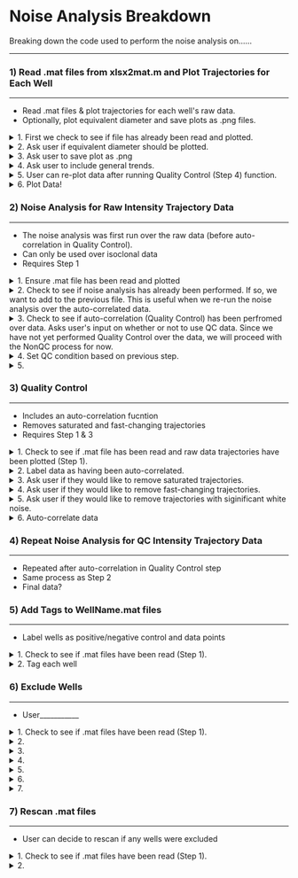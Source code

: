 # Noise Analysis Breakdown

Breaking down the code used to perform the noise analysis on...... 

***
### 1) Read .mat files from xlsx2mat.m and Plot Trajectories for Each Well
***

* Read .mat files & plot trajectories for each well's raw data. 
* Optionally, plot equivalent diameter and save plots as .png files.

<details>
  <summary>1. First we check to see if file has already been read and plotted.</summary>

```python
if (exist('expInfo.mat', 'file') ~= 2)
	if (exist('CLI', 'var') == 1)
		if (CLI == true(1))
			fprintf('expInfo.mat not found. Please run step 1 first.\n');
			return;
		end
	end
	fprintf('expInfo.mat not found. Please run xlsx2mat.m first.\n');
	return;
end

load('expInfo.mat');
```
  </details>
  
<details>
  <summary>2. Ask user if equivalent diameter should be plotted.</summary>

```python
while (1)
	ifEqDiam = input('Do you want to plot equivalent diameter? (Y/N): ', 's');
	% Detect if the length of the answer is 1, and if the answer is Y(y) or
	% N(n). If it is not, keep asking
	if (length(ifEqDiam) == 1)
		if (ifEqDiam(1) == 'y' || ifEqDiam(1) == 'Y')
			ifEqDiam = true(1);
			break;
		elseif (ifEqDiam(1) == 'n' || ifEqDiam(1) == 'N')
			ifEqDiam = false(1);
			break;
		end
	end
end
```
  </details>
  
<details>
  <summary>3. Ask user to save plot as .png</summary>

```python
while (1)
	ifSave = input('Do you want to save the plots? (Y/N): ', 's');
	% Detect if the length of the answer is 1, and if the answer is Y(y) or
	% N(n). If it is not, keep asking
	if (length(ifSave) == 1)
		if (ifSave(1) == 'y' || ifSave(1) == 'Y')
			ifSave = true(1);
			break;
		elseif (ifSave(1) == 'n' || ifSave(1) == 'N')
			ifSave = false(1);
			break;
		end
	end
end
```
  </details>
  
<details>
  <summary>4. Ask user to include general trends.</summary>
  
```python
while (1)
	ifGenTrend = input('Do you want to include general trends? (Y/N): ', 's');
	% Detect if the length of the answer is 1, and if the answer is Y(y) or
	% N(n). If it is not, keep asking
	if (length(ifGenTrend) == 1)
		if (ifGenTrend(1) == 'y' || ifGenTrend(1) == 'Y')
			ifGenTrend = true(1);
			break;
		elseif (ifGenTrend(1) == 'n' || ifGenTrend(1) == 'N')
			ifGenTrend = false(1);
			break;
		end
	end
end
```
  </details>

<details>
  <summary>5. User can re-plot data after running Quality Control (Step 4) function.</summary>
  
```python
if (QCdone)
	while (1)
		ifQC = input('Do you want to use QC data? (Y/N): ', 's');
		% Detect if the length of the answer is 1, and if the answer is Y(y) or
		% N(n). If it is not, keep asking
		if (length(ifQC) == 1)
			if (ifQC(1) == 'y' || ifQC(1) == 'Y')
				ifQC = true(1);
				break;
			elseif (ifQC(1) == 'n' || ifQC(1) == 'N')
				ifQC = false(1);
				break;
			end
		end
	end
else
	ifQC = false(1);
end
```
  </details>

<details>
  <summary>6. Plot Data!</summary>
  
```python
for i = 1:nWellProc
	% Write filename
	filename = sprintf('Well%s%s.mat', char(rowList(i)), char(colList(i)));

	% Load data
	load(filename);
	fprintf('Reached well #%d/%d! Plotting... ', i, nWellProc);
	

	% Create a new figure and plot
	f = figure;
	hold on;
	grid on;
	if (cellNum == 0)
		fprintf('No cells detected!\n');
		if (ifSave)
			if (exist('Trajectory Plots', 'dir') ~= 7)
				mkdir('Trajectory Plots');
			end
			if (exist('tag', 'var') == 1 && ~isempty(tag))
				if (exist(sprintf('Trajectory Plots\\%s', tag), 'dir') ~= 7)
					mkdir(sprintf('Trajectory Plots\\%s', tag));
				end
				saveas(f, sprintf('Trajectory Plots\\%s\\Intensity Well%s%s.png', ...
					tag, char(rowList(i)), char(colList(i))));
			else
				saveas(f, sprintf('Trajectory Plots\\Intensity Well%s%s.png', ...
					char(rowList(i)), char(colList(i))));
			end
			close(f);
			drawnow;
		end
		continue;
	end
	
	if (exist('tag', 'var') == 1 && ~isempty(tag))
		tempString = sprintf('%s%s: %s', char(rowList(i)), char(colList(i)), tag);
	else
		tempString = sprintf('%s%s', char(rowList(i)), char(colList(i)));
	end
	
	tPlot = ((trjStart - 1):(trjDuration + trjStart - 2)) / 3600 * meanFrameDuration;
	
	if (ifQC)
		dIntTraj = intTrajQC - wshift('2d', intTrajQC, [0 -1]);
		for k = 1:cellNumQC
			plot(tPlot, intTrajQC(k, :));
		end
		for k = 2:trjDuration
			sigmaDInt(k) = std(dIntTraj(:, k));
			muDInt(k) = mean(dIntTraj(:, k));
		end
		if (ifGenTrend)
			genTrend = mean(intTrajQC, 1);
			plot(tPlot, genTrend, 'k', 'LineWidth', 2);
		end
		yyaxis right;
		hold on;
		if (cellNum >= 200)
			thresh = 200 / cellNumQC;
		else
			thresh = 2 - 1 / 200 * cellNumQC;
		end
		plot(tPlot, sigmaDInt./abs(muDInt)<=thresh, 'b', 'LineWidth', 2)
		ylim([0 10])
		ax = gca;
		ax.YColor = [0 0 1];
		
		title(sprintf('%d intensity trajectories from well %s', ...
			cellNumQC, tempString));
	else
		dIntTraj = intTraj - wshift('2d', intTraj, [0 -1]);
		for k = 1:cellNum
			plot(tPlot, intTraj(k, :));
		end
		for k = 2:trjDuration
			sigmaDInt(k) = std(dIntTraj(:, k));
			muDInt(k) = mean(dIntTraj(:, k));
		end
		if (ifGenTrend)
			genTrend = mean(intTraj, 1);
			plot(tPlot, genTrend, 'k', 'LineWidth', 2);
		end
		yyaxis right;
		hold on;
		if (cellNum >= 200)
			thresh = 200 / cellNum;
		else
			thresh = 2 - 1 / 200 * cellNum;
		end
		plot(tPlot, sigmaDInt./abs(muDInt)<=thresh, 'b', 'LineWidth', 2)
		ylim([0 10])
		ax = gca;
		ax.YColor = [0 0 1];
		
		title(sprintf('%d intensity trajectories from well %s', ...
			cellNum, tempString));
	end
	xlim([(trjStart - 1) (trjStart + trjDuration - 2)] * meanFrameDuration / 3600);
	xlabel('Time (h)');
	yyaxis left;
	ylabel('Intensity (a.u.)');

	% Save the figures if the user required so
	if (ifSave)
		if (exist('Trajectory Plots', 'dir') ~= 7)
			mkdir('Trajectory Plots');
		end
		if (exist('tag', 'var') == 1 && ~isempty(tag))
			if (exist(sprintf('Trajectory Plots\\%s', tag), 'dir') ~= 7)
				mkdir(sprintf('Trajectory Plots\\%s', tag));
			end
			saveas(f, sprintf('Trajectory Plots\\%s\\Intensity Well%s%s.png', ...
				tag, char(rowList(i)), char(colList(i))));
		else
			saveas(f, sprintf('Trajectory Plots\\Intensity Well%s%s.png', ...
				char(rowList(i)), char(colList(i))));
		end
		close(f);
		drawnow;
	end

	% Plot equivalent diameter if the user required so
	if (ifEqDiam)
		f = figure;
		hold on;
		grid on;
		for k = 1:cellNum
			plot(timeTraj(k, :) / 3600, eqDiamTraj(k, :));
		end
		xlim([(trjStart - 1) (trjStart + trjDuration - 1)] * meanFrameDuration / 3600);
		xlabel('Time (h)');
		ylabel('Equivalent Diameter (\mum)');
		title(sprintf('%d equivalent diameter trajectories from well %s', ...
			cellNum, tempString));
		
		if (ifSave)
			if (exist('Trajectory Plots', 'dir') ~= 7)
				mkdir('Trajectory Plots');
			end
			if (exist('tag', 'var') == 1 && ~isempty(tag))
				if (exist(sprintf('Trajectory Plots\\%s', tag), 'dir') ~= 7)
					mkdir(sprintf('Trajectory Plots\\%s', tag));
				end
				saveas(f, sprintf('Trajectory Plots\\%s\\EqDiam Well%s%s.png', ...
					tag, char(rowList(i)), char(colList(i))));
			else
				saveas(f, sprintf('Trajectory Plots\\EqDiam Well%s%s.png', ...
					char(rowList(i)), char(colList(i))));
			end
			close(f);
			drawnow;
		end
	end

	% Report progress
	fprintf('Completed!\n');
end

fprintf('Completed plotting of %d .mat file!\n', nWellProc);
```
   </details>
  

### 2) Noise Analysis for Raw Intensity Trajectory Data
***
* The noise analysis was first run over the raw data (before auto-correlation in Quality Control). 
* Can only be used over isoclonal data
* Requires Step 1 

<details>
  <summary>1. Ensure .mat file has been read and plotted</summary>
  
```python
% Check if xlsx2mat.m has been run before
if (exist('expInfo.mat', 'file') ~= 2)
	if (exist('CLI', 'var') == 1)
		if (CLI == true(1))
			fprintf('expInfo.mat not found. Please run step 1 first.\n');
			return;
		end
	end
	fprintf('expInfo.mat not found. Please run xlsx2mat.m first.\n');
	return;
end

load('expInfo.mat');
```
  </details>
  
<details>
  <summary>2. Check to see if noise analysis has already been performed. If so, we want to add to the previous file. This is useful when we re-run the noise analysis over the auto-correlated data.</summary>
  
```python
% See if noise has been processed. If not, create an empty structure. If
% so, load old file and append to it.
if (exist('intNoiseInfo', 'var') ~= 1)
	intNoiseInfo = struct();
	intNoiseInfo.existQC = false(1);
	intNoiseInfo.existNonQC = false(1);
elseif (isstruct(intNoiseInfo) == 0)
	intNoiseInfo = struct();
	intNoiseInfo.existQC = false(1);
	intNoiseInfo.existNonQC = false(1);
end
```
  </details>

<details>
  <summary>3. Check to see if auto-correlation (Quality Control) has been perfromed over data. Asks user's input on whether or not to use QC data. Since we have not yet performed Quality Control over the data, we will proceed with the NonQC process for now.</summary>
  
```python
% Detects if QC was done, and asks user whether to use QC data or not
if (QCdone)
	while (1)
		useQC = input('Use QC data? (Y/N): ', 's');
		% Detect if the length of the answer is 1, and if the answer is Y(y) or
		% N(n). If it is not, keep asking
		if (length(useQC) == 1)
			if (useQC(1) == 'y' || useQC(1) == 'Y')
				useQC = true(1);
				break;
			elseif (useQC(1) == 'n' || useQC(1) == 'N')
				useQC = false(1);
				break;
			end
		end
	end
else
	useQC = false(1);
end
```
  </details>

<details>
  <summary>4. Set QC condition based on previous step.</summary>
  
```python
if (useQC)
	intNoiseInfo.existQC = true;
else
	intNoiseInfo.existNonQC = true;
end
```
  </details>

<details>
  <summary>5.</summary>
  </details>

### 3) Quality Control
*****
* Includes an auto-correlation fucntion
* Removes saturated and fast-changing trajectories
* Requires Step 1 & 3

<details>
  <summary>1. Check to see if .mat file has been read and raw data trajectories have been plotted (Step 1).</summary>
  
```python
% Check if xlsx2mat.m has been run before
if (exist('expInfo.mat', 'file') ~= 2)
	if (exist('CLI', 'var') == 1)
		if (CLI == true(1))
			fprintf('expInfo.mat not found. Please run step 1 first.\n');
			return;
		end
	end
	fprintf('expInfo.mat not found. Please run xlsx2mat.m first.\n');
	return;
end

% Load data
load('expInfo.mat');
```
  </details>
  
<details>
  <summary>2. Label data as having been auto-correlated.</summary>
  
```python
% Flag for completion of at least one round of QC
QCdone = true(1);
```
  </details>

<details>
  <summary>3. Ask user if they would like to remove saturated trajectories.</summary>
  
```python
% Ask the user whether to remove trajectories with long saturations
while (1)
	ifRmSat = input('Remove trajectories with long saturations? (Y/N): ', 's');
	% Detect if the length of the answer is 1, and if the answer is Y(y) or
	% N(n). If it is not, keep asking
	if (length(ifRmSat) == 1)
		if (ifRmSat(1) == 'y' || ifRmSat(1) == 'Y')
			ifRmSat = true(1);
			% Ask the user for the threshold of removal for trajectories
			% with saturations
			while (1)
				nRmSat = input('Number of frames at saturation for a trajectory to be excluded: ');
				% Detect if answer is a number, is at least one, and is an integer
				% If it is not, keep asking
				if (isnumeric(nRmSat) && nRmSat >= 1 && floor(nRmSat) == nRmSat)
					break;
				end
			end
			break;
		elseif (ifRmSat(1) == 'n' || ifRmSat(1) == 'N')
			ifRmSat = false(1);
			nRmSat = -1;
			break;
		end
	end
end
```
  </details>

<details>
  <summary>4. Ask user if they would like to remove fast-changing trajectories.</summary>
  
```python
% Ask user whether to remove fast changing trajectories
while (1)
	ifRmFast = input('Remove trajectories that changes too fast? (Y/N): ', 's');
	% Detect if the length of the answer is 1, and if the answer is Y(y) or
	% N(n). If it is not, keep asking
	if (length(ifRmFast) == 1)
		if (ifRmFast(1) == 'y' || ifRmFast(1) == 'Y')
			ifRmFast = true(1);
			% Ask the user for the threshold of removal for trajectories
			% with fast changes
			while (1)
				nRmFast = input('Maximum percent change of fluorescence between adjacent frames for \na trajectory to be included: ');
				% Detect if answer is a number, is at least one, and is an integer
				% If it is not, keep asking
				if (isnumeric(nRmFast) && nRmFast >= 1 && floor(nRmFast) == nRmFast)
					break;
				end
			end
			break;
		elseif (ifRmFast(1) == 'n' || ifRmFast(1) == 'N')
			ifRmFast = false(1);
			nRmFast = -1;
			break;
		end
	end
end
```
  </details>

<details>
  <summary>5. Ask user if they would like to remove trajectories with siginificant white noise.</summary>
  
```python
% Ask user whether to remove trajectories with large white noise according
% to ACF
if (trjDuration >= 2)
	while (1)
		ifAcfCtrl = input('Remove trajectories with significant white noise? (Y/N): ', 's');
		% Detect if the length of the answer is 1, and if the answer is Y(y) or
		% N(n). If it is not, keep asking
		if (length(ifAcfCtrl) == 1)
			if (ifAcfCtrl(1) == 'y' || ifAcfCtrl(1) == 'Y')
				ifAcfCtrl = true(1);
				% Ask the user for the threshold of removal for trajectories
				% with fast changes
				while (1)
					acfThresh = input('Maximum percentage drop of ACF from first frame to the second for \na trajectory to be included: ');
					% Detect if answer is a number, is at least one, and is an integer
					% If it is not, keep asking
					if (isnumeric(acfThresh) && acfThresh <= 100 && acfThresh >= 0)
						break;
					end
				end
				break;
			elseif (ifAcfCtrl(1) == 'n' || ifAcfCtrl(1) == 'N')
				ifAcfCtrl = false(1);
				acfThresh = -1;
				break;
			end
		end
	end
end
```
  </details>

<details>
  <summary>6. Auto-correlate data</summary>
  
```python
lowThresh = -1;
ifRmLow = false(1);

if (~ifRmSat && ~ifRmFast && ~ifAcfCtrl)
	return;
end

for i = 1:nWellProc
	fprintf('Reached well #%d/%d. Processing... ', i, nWellProc);
	% Write filename
	filename = sprintf('Well%s%s.mat', char(rowList(i)), char(colList(i)));
	
	% Load data
	load(filename);
	
	if (cellNum == 0)
		fprintf('No cells detected!\n');
		continue;
	end

	% Initialize array for removal
	rmIndex = false(1, cellNum);

	% Mark saturated trajectories
	if (ifRmSat)
		% Step through all trajectories
		for k = 1:cellNum
			% Variable for storing number of consecutive saturation
			% frames, and the max value of it in a single trajectory
			curSatLength = 0;
			maxSatLength = 0;
			% Step through every frame of a trajectory
			for l = 1:trjDuration
				% If a frame crosses the threshold or not. 
				% 65535 is the maximum intensity reported by the camera
				% The tolerance is 95% of the maximum intensity
				% If the frame exceeds 95% of maximum, it is considered
				% saturated.
				if (intTraj(k, l) >= 0.95 * 65535)
					curSatLength = curSatLength + 1;
				else
					% If a frame does not exceed 95% of maximum, check
					% if we were tracking a saturated segment. If so,
					% compare and store the larger value between the
					% recorded maximum length, and the current length,
					% then reset the current length to 0.
					if (curSatLength ~= 0)
						maxSatLength = max(maxSatLength, curSatLength);
						curSatLength = 0;
					end
				end
			end
			% If the maximum saturation length exceeds user-assigned
			% threshold, mark it for exclusion
			if (maxSatLength >= nRmSat)
				rmIndex(k) = true(1);
			end
		end
	end

	% Mark fast-changing trajectories
	if (ifRmFast)
		% Step through all trajectories
		for k = 1:cellNum
			dInt = abs(intTraj(k, :) - wshift(1, intTraj(k, :), -1));
			dInt(1) = [];
			dInt = dInt ./ intTraj(k, 1:(end - 1));
			if (sum(dInt >= nRmFast/100) > 0)
				rmIndex(k) = true(1);
			end
		end
	end
	
	if (ifAcfCtrl)
		for k = 1:cellNum
			if (intAcfTraj(k, 2) / intAcfTraj(k, 1) <= 1 - acfThresh / 100)
				rmIndex(k) = true;
			end
		end
	end
	
	% Remove trajectories
	eqDiamTrajQC = eqDiamTraj(rmIndex == 0, :);
	intTrajQC = intTraj(rmIndex == 0, :);
	timeTrajQC = timeTraj(rmIndex == 0, :);
	timePtTrajQC = timePtTraj(rmIndex == 0, :);
	cellNumQC = cellNum - sum(rmIndex);

	% Append QC data to .mat file
	save(filename, 'eqDiamTrajQC', 'intTrajQC', 'timeTrajQC', ...
		'timePtTrajQC', 'cellNumQC', '-append');

	% Report progress
	fprintf('Completed!\n%d trajectories removed from %s.\n\n', ...
		sum(rmIndex), filename);
end
```
  </details>
  
### 4) Repeat Noise Analysis for QC Intensity Trajectory Data
****
* Repeated after auto-correlation in Quality Control step
* Same process as Step 2
* Final data?


### 5) Add Tags to WellName.mat files
*****
* Label wells as positive/negative control and data points

<details>
  <summary>1. Check to see if .mat files have been read (Step 1).</summary>
  
```python
% Check if xlsx2mat.m has been run before
if (exist('expInfo.mat', 'file') ~= 2)
	if (exist('CLI', 'var') == 1)
		if (CLI == true(1))
			fprintf('expInfo.mat not found. Please run step 1 first.\n');
			return;
		end
	end
	fprintf('expInfo.mat not found. Please run xlsx2mat.m first.\n');
	return;
end

load('expInfo.mat');
```
  </details>

<details>
  <summary>2. Tag each well</summary>
  </details>

### 6) Exclude Wells
****
* User___________

<details>
  <summary>1. Check to see if .mat files have been read (Step 1).</summary>
  
```python
% Check if xlsx2mat.m has been run before
if (exist('expInfo.mat', 'file') ~= 2)
	if (exist('CLI', 'var') == 1)
		if (CLI == true(1))
			fprintf('expInfo.mat not found. Please run step 1 first.\n');
			return;
		end
	end
	fprintf('expInfo.mat not found. Please run xlsx2mat.m first.\n');
	return;
end

load('expInfo.mat');

useExcel = false;
```
  </details>

<details>
  <summary>2.</summary>
  
```python
while (1)
	useExcel = input('Use Excel file content? (Y/N): ', 's');
	% Detect if the length of the answer is 1, and if the answer is Y(y) or
	% N(n). If it is not, keep asking
	if (length(useExcel) == 1)
		if (useExcel(1) == 'y' || useExcel(1) == 'Y')
			useExcel = true(1);
			while (1)
				xlsxFilename = input('Input filename: ', 's');
				if (exist(xlsxFilename, 'file') ~= 2)
					xlsxFilename = sprintf('%s.xlsx', xlsxFilename);
					if (exist(xlsxFilename, 'file') == 2)
						break;
					end
					fprintf('File not found!\n');
				else
					break;
				end
			end
			break;
		elseif (useExcel(1) == 'n' || useExcel(1) == 'N')
			useExcel = false(1);
			break;
		end
	end
end
```
  </details>

<details>
  <summary>3.</summary>
  
```python
while (1)
	ifRmSysShift = input('Remove wells with significant systematic shift? (Y/N): ', 's');
	% Detect if the length of the answer is 1, and if the answer is Y(y) or
	% N(n). If it is not, keep asking
	if (length(ifRmSysShift) == 1)
		if (ifRmSysShift(1) == 'y' || ifRmSysShift(1) == 'Y')
			ifRmSysShift = true(1);
			while (1)
				nRmSysShift = input('How many frames of systematic shift is allowed: ');
				if (isnumeric(nRmSysShift))
					% If number of well is smaller than 1 or not integer, repeat question.
					if ((nRmSysShift >= 1) && (floor(nRmSysShift) == nRmSysShift))
						break;
					end
				end
			end
			if (QCdone)
				while (1)
					ifQC = input('Do you want to use QC data? (Y/N): ', 's');
					% Detect if the length of the answer is 1, and if the answer is Y(y) or
					% N(n). If it is not, keep asking
					if (length(ifQC) == 1)
						if (ifQC(1) == 'y' || ifQC(1) == 'Y')
							ifQC = true(1);
							break;
						elseif (ifQC(1) == 'n' || ifQC(1) == 'N')
							ifQC = false(1);
							break;
						end
					end
				end
			else
				ifQC = false(1);
			end
			break;
		elseif (ifRmSysShift(1) == 'n' || ifRmSysShift(1) == 'N')
			ifRmSysShift = false(1);
			break;
		end
	end
end
```
  </details>

<details>
  <summary>4.</summary>
  
```python
while (1)
	ifRmEmpty = input('Remove empty wells? (Y/N): ', 's');
	% Detect if the length of the answer is 1, and if the answer is Y(y) or
	% N(n). If it is not, keep asking
	if (length(ifRmEmpty) == 1)
		if (ifRmEmpty(1) == 'y' || ifRmEmpty(1) == 'Y')
			ifRmEmpty = true(1);
			break;
		elseif (ifRmEmpty(1) == 'n' || ifRmEmpty(1) == 'N')
			ifRmEmpty = false(1);
			break;
		end
	end
end
```
  </details>

<details>
  <summary>5.</summary>
  
```python
rmv = false(1, nWellProc);
if (useExcel)
	fprintf('Processing...');
	[~, ~, exclData] = xlsread(xlsxFilename, 'A1:X16');
	exclData(cellfun(@(x) all(isnan(x)), exclData)) = cellstr('');
	for i = 1:nWellProc
		row = char(rowList(i)) - 'A' + 1;
		col = str2double(char(colList(i)));
		if ((size(exclData, 1) - row >= 0) && (size(exclData, 2) - col >= 0))
			excl = char(exclData(row, col));
			if (~isempty(excl))
				rmv(i) = true;
			end
		end
	end
else
	fprintf('Please enter well label to be removed. One well per line.\n');
	fprintf('Format: 3-letter well label. E.g. A01, C12, F18\n');
	fprintf('Input ''end'' to end input.\n')
	while (1)
		wellName = input('', 's');
		if (length(wellName) == 3)
			if (strcmp(wellName, 'end'))
				break;
			end
			rowName = wellName(1);
			colName = wellName(2:3);
			temp = strcmp(rowList, rowName) && strcmp(colList, colName);
			rmv(temp) = true;
		end
	end
end
```
  </details>

<details>
  <summary>6.</summary>
  
```python
% Remove wells with significant systematic shift
for i = 1:nWellProc
	row = char(rowList(i)) - 'A' + 1;
	col = str2double(char(colList(i)));
	fileName = sprintf('Well%s%s.mat', char(rowList(i)), char(colList(i)));
	load(fileName);
	if (cellNum == 0)
		if (ifRmEmpty)
			rmv(i) = true;
		end
		continue;
	end
	if (ifRmSysShift)
		if (ifQC)
			dIntTraj = intTrajQC - wshift('2d', intTrajQC, [0 -1]);
			for k = 2:trjDuration
				sigmaDInt(k) = std(dIntTraj(:, k));
				muDInt(k) = mean(dIntTraj(:, k));
			end
			if (sum(sigmaDInt./abs(muDInt)<=1) > nRmSysShift)
				rmv(i) = true;
			end
		else
			dIntTraj = intTraj - wshift('2d', intTraj, [0 -1]);
			for k = 2:trjDuration
				sigmaDInt(k) = std(dIntTraj(:, k));
				muDInt(k) = mean(dIntTraj(:, k));
			end
			if (sum(sigmaDInt./abs(muDInt)<=1) > nRmSysShift)
				rmv(i) = true;
			end
		end
	end
end

rowList(rmv) = [];
colList(rmv) = [];
nWellProc = nWellProc - sum(rmv);
```
  </details>

<details>
  <summary>7.</summary>
  
```python
if (exist('tagList', 'var') == 1)
	tagList(rmv) = [];
	nTag = 1;
	uniqTag = tagList(1);
	for i = 2:nWellProc
		ifNewTag = 1;
		for j = 1:nTag
			if (strcmp(tagList(i), uniqTag(j)))
				ifNewTag = 0;
				break;
			end
		end
		if (ifNewTag)
			nTag = nTag + 1;
			uniqTag(nTag) = tagList(i);
		end
	end

	tagCount = zeros(1, nTag);
	for i = 1:nTag
		tagCount(i) = sum(strcmp(tagList, uniqTag(i)));
	end

	save('expInfo.mat', 'tagList', 'uniqTag', 'nTag', 'tagCount', 'rowList',...
		'colList', 'nWellProc', '-append');
else
	save('expInfo.mat', 'rowList', 'colList', 'nWellProc', '-append');
end

if (ifRmSysShift)
	save('expInfo.mat', 'ifRmSysShift', 'nRmSysShift', '-append');
end

if (useExcel)
	fprintf('Done!\n');
end
```
  </details>

### 7) Rescan .mat files
*****
* User can decide to rescan if any wells were excluded

<details>
  <summary>1. Check to see if .mat files have been read (Step 1).</summary>
  
```python
% Check if xlsx2mat.m has been run before
if (exist('expInfo.mat', 'file') ~= 2)
	if (exist('CLI', 'var') == 1)
		if (CLI == true(1))
			fprintf('expInfo.mat not found. Please run step 1 first.\n');
			return;
		end
	end
	fprintf('expInfo.mat not found. Please run xlsx2mat.m first.\n');
	return;
end

load('expInfo.mat');
```
  </details>

<details>
  <summary>2.</summary>
  
```python
nWellProc = 0;
rowList = cell(1);
colList = cell(1);
for row = 65:80				% ASCII code for A ~ P (16 rows)
	for col = 1:24
		
		% Write filename
		if (col > 9)
			filename = sprintf('Well%c%d.mat', char(row), col);
		else
			filename = sprintf('Well%c0%d.mat', char(row), col);
		end
		
		% First see if the file exists. If not, directly go to next loop
		if (exist(filename, 'file') ~= 2)
			continue;
		end
		% Increment the number of wells processed.
		nWellProc = nWellProc + 1;
		
		% Store the name of the current well for future uses
		rowList(nWellProc) = cellstr(char(row));
		if (col > 9)
			colList(nWellProc) = cellstr(num2str(col));
		else
			colList(nWellProc) = cellstr(sprintf('0%d', col));
		end
	end
end

save('expInfo.mat', 'rowList', 'colList', 'nWellProc', '-append');

fprintf('Finished rescanning of %d .mat files!\n', nWellProc);
fprintf('Please re-run the tagging process to restore tags!\n');
```
  </details>
